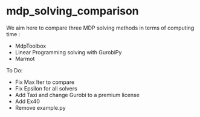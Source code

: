 # mdp_solving_comparison

We aim here to compare three MDP solving methods in terms of computing time :
- MdpToolbox
- Linear Programming solving with GurobiPy
- Marmot

To Do:
- Fix Max Iter to compare
- Fix Epsilon for all solvers
- Add Taxi and change Gurobi to a premium license
- Add Ex40
- Remove example.py